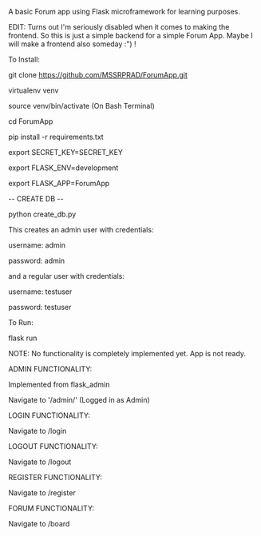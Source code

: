 A basic Forum app using Flask microframework for learning purposes.

EDIT:
Turns out I'm seriously disabled when it comes to making the frontend.
So this is just a simple backend for a simple Forum App. Maybe I will make 
a frontend also someday :") !


To Install:

git clone https://github.com/MSSRPRAD/ForumApp.git

virtualenv venv

source venv/bin/activate (On Bash Terminal)

cd ForumApp

pip install -r requirements.txt

export SECRET_KEY=SECRET_KEY

export FLASK_ENV=development

export FLASK_APP=ForumApp 

-- CREATE DB --

python create_db.py

This creates an admin user with credentials:

username: admin

password: admin

and a regular user with credentials:

username: testuser

password: testuser

To Run:

flask run

NOTE: No functionality is completely implemented yet. App is not ready.

ADMIN FUNCTIONALITY:

Implemented from flask_admin

Navigate to '/admin/' (Logged in as Admin)

LOGIN FUNCTIONALITY:

Navigate to /login

LOGOUT FUNCTIONALITY:

Navigate to /logout

REGISTER FUNCTIONALITY:

Navigate to /register

FORUM FUNCTIONALITY:

Navigate to /board
